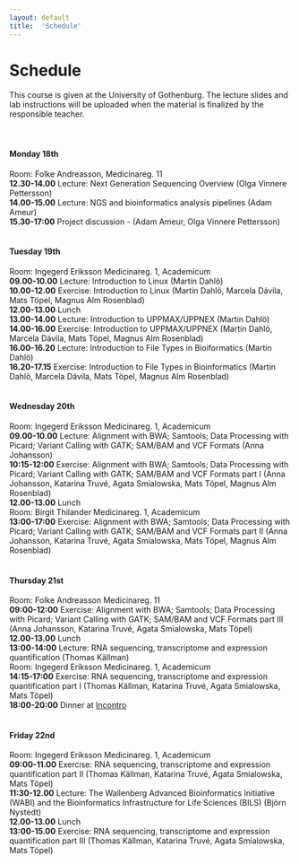```yaml
---
layout: default
title:  'Schedule'
---
```


# Schedule

This course is given at the University of Gothenburg. The lecture slides and lab instructions will be uploaded when the material is finalized by the responsible teacher.  
<br><br>

#### Monday 18th  
Room:  Folke Andreasson, Medicinareg. 11  
**12.30-14.00** Lecture: Next Generation Sequencing Overview (Olga Vinnere Pettersson)  
**14.00-15.00** Lecture: NGS and bioinformatics analysis pipelines (Adam Ameur)  
**15.30-17:00** Project discussion - (Adam Ameur, Olga Vinnere Pettersson)  
<br>

#### Tuesday 19th  
Room:  Ingegerd Eriksson	Medicinareg. 1, Academicum  
**09.00-10.00** Lecture: Introduction to Linux (Martin Dahlö)  
**10.00-12.00** Exercise: Introduction to Linux (Martin Dahlö, Marcela Dávila, Mats Töpel, Magnus Alm Rosenblad)  
**12.00-13.00** Lunch  
**13.00-14.00** Lecture: Introduction to UPPMAX/UPPNEX (Martin Dahlö)  
**14.00-16.00** Exercise: Introduction to UPPMAX/UPPNEX (Martin Dahlö, Marcela Dávila, Mats Töpel, Magnus Alm Rosenblad)  
**16.00-16.20** Lecture: Introduction to File Types in Bioiformatics (Martin Dahlö)  
**16.20-17.15** Exercise: Introduction to File Types in Bioinformatics (Martin Dahlö, Marcela Dávila, Mats Töpel, Magnus Alm Rosenblad)  
<br>

#### Wednesday 20th  
Room:  Ingegerd Eriksson	Medicinareg. 1, Academicum  
**09.00-10.00** Lecture: Alignment with BWA; Samtools; Data Processing with Picard; Variant Calling with GATK; SAM/BAM and VCF Formats (Anna Johansson)  
**10:15-12:00** Exercise: Alignment with BWA; Samtools; Data Processing with Picard; Variant Calling with GATK; SAM/BAM and VCF Formats part I (Anna Johansson, Katarina Truvé, Agata Smialowska,  Mats Töpel, Magnus Alm Rosenblad)  
**12.00-13.00** Lunch  
Room:  Birgit Thilander	Medicinareg. 1, Academicum  
**13:00-17:00** Exercise: Alignment with BWA; Samtools; Data Processing with Picard; Variant Calling with GATK; SAM/BAM and VCF Formats part II (Anna Johansson, Katarina Truvé, Agata Smialowska,  Mats Töpel, Magnus Alm Rosenblad)  
<br>

#### Thursday 21st  
Room:  Folke Andreasson	Medicinareg. 11  
**09:00-12:00** Exercise: Alignment with BWA; Samtools; Data Processing with Picard; Variant Calling with GATK; SAM/BAM and VCF Formats part III (Anna Johansson, Katarina Truvé, Agata Smialowska,  Mats Töpel)  
**12.00-13.00** Lunch  
**13:00-14:00** Lecture: RNA sequencing, transcriptome and expression quantification (Thomas Källman)  
Room: Ingegerd Eriksson	Medicinareg. 1, Academicum  
**14:15-17:00** Exercise: RNA sequencing, transcriptome and expression quantification part I (Thomas Källman, Katarina Truvé, Agata Smialowska,  Mats Töpel)  
**18:00-20:00** Dinner at [Incontro](http://incontro.se/?lang=en)  
<br>

#### Friday 22nd  
Room:  	Ingegerd Eriksson	Medicinareg. 1, Academicum  
**09:00-11.00** Exercise: RNA sequencing, transcriptome and expression quantification part II (Thomas Källman, Katarina Truvé, Agata Smialowska,  Mats Töpel)  
**11:30-12.00** Lecture: The Wallenberg Advanced Bioinformatics Initiative (WABI) and the Bioinformatics Infrastructure for Life Sciences (BILS) (Björn Nystedt)  
**12.00-13.00** Lunch  
**13:00-15.00** Exercise: RNA sequencing, transcriptome and expression quantification part III (Thomas Källman, Katarina Truvé, Agata Smialowska,  Mats Töpel)  

